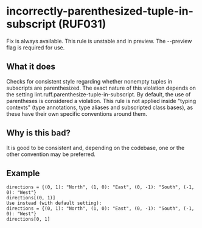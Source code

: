 # incorrectly-parenthesized-tuple-in-subscript (RUF031)
Fix is always available.
This rule is unstable and in preview. The --preview flag is required for use.
## What it does
Checks for consistent style regarding whether nonempty tuples in subscripts
are parenthesized.
The exact nature of this violation depends on the setting
lint.ruff.parenthesize-tuple-in-subscript. By default, the use of
parentheses is considered a violation.
This rule is not applied inside "typing contexts" (type annotations,
type aliases and subscripted class bases), as these have their own specific
conventions around them.
## Why is this bad?
It is good to be consistent and, depending on the codebase, one or the other
convention may be preferred.
## Example
```
directions = {(0, 1): "North", (1, 0): "East", (0, -1): "South", (-1, 0): "West"}
directions[(0, 1)]
Use instead (with default setting):
directions = {(0, 1): "North", (1, 0): "East", (0, -1): "South", (-1, 0): "West"}
directions[0, 1]
```